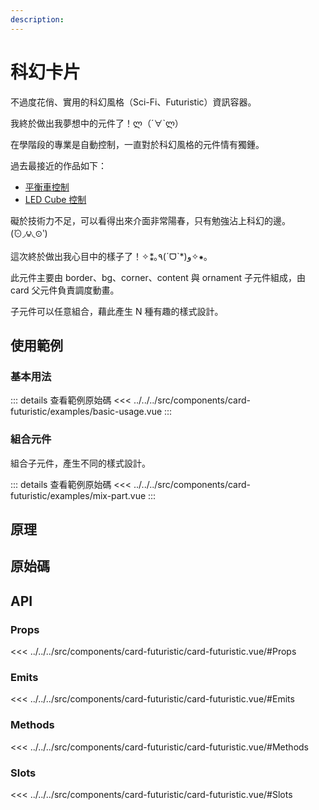 ```yaml
---
description:
---
```


<script setup>
import SourceLinkList from '../../../src/components/source-link-list.vue'

import BasicUsage from '../../../src/components/card-futuristic/examples/basic-usage.vue'
import MixPart from '../../../src/components/card-futuristic/examples/mix-part.vue'
</script>

# 科幻卡片 <Badge type="info" text="card" />

不過度花俏、實用的科幻風格（Sci-Fi、Futuristic）資訊容器。

我終於做出我夢想中的元件了！ლ（´∀`ლ）

在學階段的專業是自動控制，一直對於科幻風格的元件情有獨鍾。

過去最接近的作品如下：

- [平衡車控制](https://www.youtube.com/watch?v=M7zT4Zw0azc)
- [LED Cube 控制](https://www.youtube.com/watch?v=6dSCRM2puSs)

礙於技術力不足，可以看得出來介面非常陽春，只有勉強沾上科幻的邊。(́⊙◞౪◟⊙‵)

這次終於做出我心目中的樣子了！✧⁑｡٩(ˊᗜˋ*)و✧⁕｡

此元件主要由 border、bg、corner、content 與 ornament 子元件組成，由 card 父元件負責調度動畫。

子元件可以任意組合，藉此產生 N 種有趣的樣式設計。

## 使用範例

### 基本用法

<basic-usage class="h-[60vh]"/>

::: details 查看範例原始碼
<<< ../../../src/components/card-futuristic/examples/basic-usage.vue
:::

### 組合元件

組合子元件，產生不同的樣式設計。

<mix-part class="h-[60vh]"/>

::: details 查看範例原始碼
<<< ../../../src/components/card-futuristic/examples/mix-part.vue
:::

## 原理

## 原始碼

<source-link-list name="card-futuristic"/>

## API

### Props

<<< ../../../src/components/card-futuristic/card-futuristic.vue/#Props

### Emits

<<< ../../../src/components/card-futuristic/card-futuristic.vue/#Emits

### Methods

<<< ../../../src/components/card-futuristic/card-futuristic.vue/#Methods

### Slots

<<< ../../../src/components/card-futuristic/card-futuristic.vue/#Slots
